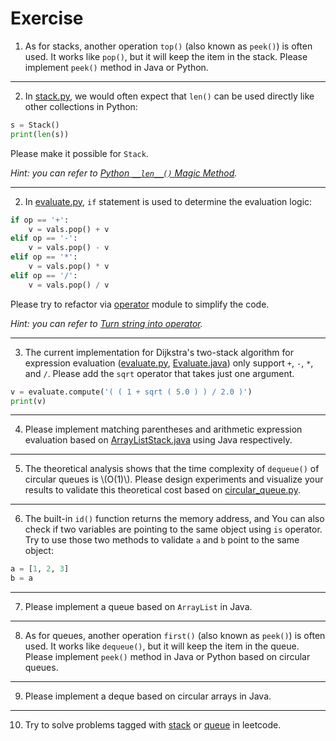 # Exercise
1. As for stacks, another operation `top()` (also known as `peek()`) is often used. It works like `pop()`, but it will keep the item in the stack. Please implement `peek()` method in Java or Python.

---
2. In [stack.py](https://github.com/ChenZhongPu/data-structure-swufe/tree/master/code/python/stack-queue/stack.py), we would often expect that `len()` can be used directly like other collections in Python:

```python
s = Stack()
print(len(s))
```

Please make it possible for `Stack`.

*Hint: you can refer to [Python `__len__()` Magic Method](https://blog.finxter.com/python-__len__-magic-method/).*

---
2. In [evaluate.py](https://github.com/ChenZhongPu/data-structure-swufe/tree/master/code/python/stack-queue/evaluate.py),  `if` statement is used to determine the evaluation logic:

```python
if op == '+':
    v = vals.pop() + v
elif op == '-':
    v = vals.pop() - v
elif op == '*':
    v = vals.pop() * v
elif op == '/':
    v = vals.pop() / v
```

Please try to refactor via [operator](https://docs.python.org/3/library/operator.html) module to simplify the code. 

*Hint: you can refer to [Turn string into operator](https://stackoverflow.com/questions/1740726/).*

---
3. The current implementation for Dijkstra's two-stack algorithm for expression evaluation ([evaluate.py](https://github.com/ChenZhongPu/data-structure-swufe/tree/master/code/python/stack-queue/evaluate.py), [Evaluate.java]()) only support `+`, `-`, `*`, and `/`. Please add the `sqrt` operator that takes just one argument.

```python
v = evaluate.compute('( ( 1 + sqrt ( 5.0 ) ) / 2.0 )')
print(v)
```

---
4. Please implement matching parentheses and arithmetic expression evaluation based on [ArrayListStack.java](https://github.com/ChenZhongPu/data-structure-swufe/tree/master/code/java/stack-queue/src/main/java/org/swufe/datastructure/ArrayListStack.java) using Java respectively.


---
5. The theoretical analysis shows that the time complexity of `dequeue()` of circular queues is \\(O(1)\\). Please design experiments and visualize your results to validate this theoretical cost based on [circular_queue.py](https://github.com/ChenZhongPu/data-structure-swufe/tree/master/code/python/stack-queue/circular_queue.py).

---
6. The built-in `id()` function returns the memory address, and  You can also check if two variables are pointing to the same object using `is` operator. Try to use those two methods to validate `a` and `b` point to the same object:

```python
a = [1, 2, 3]
b = a
```

---
7. Please implement a queue based on `ArrayList` in Java.

---
8. As for queues, another operation `first()` (also known as `peek()`) is often used. It works like `dequeue()`, but it will keep the item in the queue. Please implement `peek()` method in Java or Python based on circular queues.


---
9. Please implement a deque based on circular arrays in Java.


---
10. Try to solve problems tagged with [stack]((https://leetcode.com/tag/stack/) ) or [queue](https://leetcode.com/tag/queue/) in leetcode.
